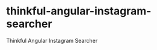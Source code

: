 thinkful-angular-instagram-searcher
===================================

Thinkful Angular Instagram Searcher
